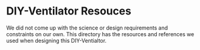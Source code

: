 # DIY-Ventilator Resouces
We did not come up with the science or design requirements and constraints on our own.
This directory has the resources and references we used when designing this DIY-Ventialtor.